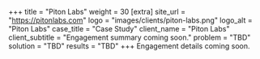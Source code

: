+++
title = "Piton Labs"
weight = 30
[extra]
site_url = "https://pitonlabs.com"
logo = "images/clients/piton-labs.png"
logo_alt = "Piton Labs"
case_title = "Case Study"
client_name = "Piton Labs"
client_subtitle = "Engagement summary coming soon."
problem = "TBD"
solution = "TBD"
results = "TBD"
+++
Engagement details coming soon.

<!-- more -->
